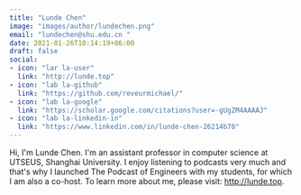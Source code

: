 ```yaml
---
title: "Lunde Chen"
image: "images/author/lundechen.png"
email: "lundechen@shu.edu.cn "
date: 2021-01-26T10:14:19+06:00
draft: false
social:
- icon: "lar la-user"
  link: "http://lunde.top"
- icon: "lab la-github"
  link: "https://github.com/reveurmichael/"
- icon: "lab la-google"
  link: "https://scholar.google.com/citations?user=-gUgZM4AAAAJ"
- icon: "lab la-linkedin-in"
  link: "https://www.linkedin.com/in/lunde-chen-26214b70"
---
```


Hi, I'm Lunde Chen. I'm an assistant professor in computer science at UTSEUS, Shanghai University. I enjoy listening to podcasts very much and that's why I launched The Podcast of Engineers with my students, for which I am also a co-host. To learn more about me, please visit: http://lunde.top.

